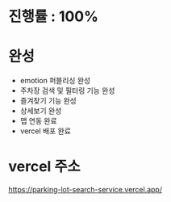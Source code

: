 # 진행률 : 100%

# 완성
- emotion 퍼블리싱 완성
- 주차장 검색 및 필터링 기능 완성
- 즐겨찾기 기능 완성
- 상세보기 완성
- 맵 연동 완료
- vercel 배포 완료

# vercel 주소
https://parking-lot-search-service.vercel.app/

